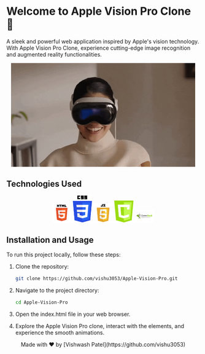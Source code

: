 # Welcome to Apple Vision Pro Clone 🍏

A sleek and powerful web application inspired by Apple's vision technology. With Apple Vision Pro Clone, experience cutting-edge image recognition and augmented reality functionalities.

<p align="center">
  <img src="demo.gif" alt="Demo">
</p>

## Technologies Used
<div align="center">
  <img src="HTML5.png" alt="HTML5" title="HTML5" width="50">
  <img src="CSS.png" alt="CSS3" title="CSS3" width="50">
  <img src="JS.png" alt="JavaScript" title="JavaScript" width="50">
  <img src="canvas.png" alt="Canvas" title="Canvas" width="50">
  <img src="GSAP.png" alt="GSAP" title="GSAP" width="50">
</div>

## Installation and Usage

To run this project locally, follow these steps:

1. Clone the repository:

   ```bash
   git clone https://github.com/vishu3053/Apple-Vision-Pro.git

2. Navigate to the project directory:

   ```bash
   cd Apple-Vision-Pro

3. Open the index.html file in your web browser.

4. Explore the Apple Vision Pro clone, interact with the elements, and experience the smooth animations.


<p align="center">
  Made with ❤️ by [Vishwash Patel](https://github.com/vishu3053)
</p>
